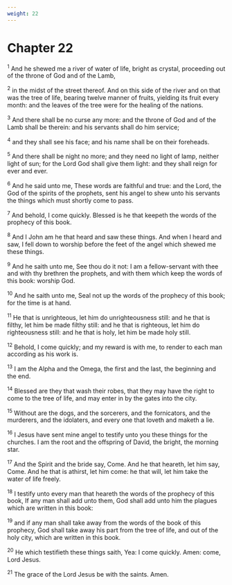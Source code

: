 ```yaml
---
weight: 22
---
```


# Chapter 22

<sup>1</sup> And he shewed me a river of water of life, bright as crystal, proceeding out of the throne of God and of the Lamb, 

<sup>2</sup> in the midst of the street thereof. And on this side of the river and on that was the tree of life, bearing twelve manner of fruits, yielding its fruit every month: and the leaves of the tree were for the healing of the nations. 

<sup>3</sup> And there shall be no curse any more: and the throne of God and of the Lamb shall be therein: and his servants shall do him service; 

<sup>4</sup> and they shall see his face; and his name shall be on their foreheads. 

<sup>5</sup> And there shall be night no more; and they need no light of lamp, neither light of sun; for the Lord God shall give them light: and they shall reign for ever and ever. 

<sup>6</sup> And he said unto me, These words are faithful and true: and the Lord, the God of the spirits of the prophets, sent his angel to shew unto his servants the things which must shortly come to pass. 

<sup>7</sup> And behold, I come quickly. Blessed is he that keepeth the words of the prophecy of this book. 

<sup>8</sup> And I John am he that heard and saw these things. And when I heard and saw, I fell down to worship before the feet of the angel which shewed me these things. 

<sup>9</sup> And he saith unto me, See thou do it not: I am a fellow-servant with thee and with thy brethren the prophets, and with them which keep the words of this book: worship God. 

<sup>10</sup> And he saith unto me, Seal not up the words of the prophecy of this book; for the time is at hand. 

<sup>11</sup> He that is unrighteous, let him do unrighteousness still: and he that is filthy, let him be made filthy still: and he that is righteous, let him do righteousness still: and he that is holy, let him be made holy still. 

<sup>12</sup> Behold, I come quickly; and my reward is with me, to render to each man according as his work is. 

<sup>13</sup> I am the Alpha and the Omega, the first and the last, the beginning and the end. 

<sup>14</sup> Blessed are they that wash their robes, that they may have the right to come to the tree of life, and may enter in by the gates into the city. 

<sup>15</sup> Without are the dogs, and the sorcerers, and the fornicators, and the murderers, and the idolaters, and every one that loveth and maketh a lie. 

<sup>16</sup> I Jesus have sent mine angel to testify unto you these things for the churches. I am the root and the offspring of David, the bright, the morning star. 

<sup>17</sup> And the Spirit and the bride say, Come. And he that heareth, let him say, Come. And he that is athirst, let him come: he that will, let him take the water of life freely. 

<sup>18</sup> I testify unto every man that heareth the words of the prophecy of this book, If any man shall add unto them, God shall add unto him the plagues which are written in this book: 

<sup>19</sup> and if any man shall take away from the words of the book of this prophecy, God shall take away his part from the tree of life, and out of the holy city, which are written in this book. 

<sup>20</sup> He which testifieth these things saith, Yea: I come quickly. Amen: come, Lord Jesus. 

<sup>21</sup> The grace of the Lord Jesus be with the saints. Amen. 


